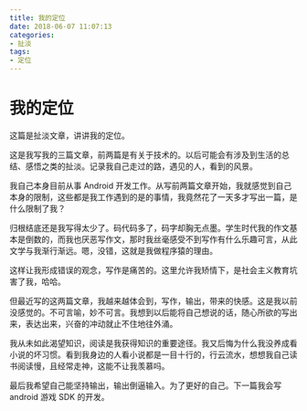 ```yaml
---
title: 我的定位
date: 2018-06-07 11:07:13
categories: 
- 扯淡
tags:
- 定位
---
```


我的定位
============

这篇是扯淡文章，讲讲我的定位。

<!-- more -->

这是我写我的三篇文章，前两篇是有关于技术的。以后可能会有涉及到生活的总结、感悟之类的扯淡。记录我自己走过的路，遇见的人，看到的风景。



我自己本身目前从事 Android 开发工作。从写前两篇文章开始，我就感觉到自己本身的限制，这些都是我工作遇到的是的事情，我竟然花了一天多才写出一篇，是什么限制了我？



归根结底还是我写得太少了。码代码多了，码字却胸无点墨。学生时代我的作文基本是倒数的，而我也厌恶写作文，那时我丝毫感受不到写作有什么乐趣可言，从此文学与我渐行渐远。嗯，没错，这就是我做程序猿的理由。



这样让我形成错误的观念，写作是痛苦的。这里允许我矫情下，是社会主义教育坑害了我，哈哈。



但最近写的这两篇文章，我越来越体会到，写作，输出，带来的快感。这是我以前没感觉的。不可言喻，妙不可言。我想到以后能将自己想说的话，随心所欲的写出来，表达出来，兴奋的冲动就止不住地往外涌。



我从未如此渴望知识，阅读是我获得知识的重要途径。我又后悔为什么我没养成看小说的坏习惯。看到我身边的人看小说都是一目十行的，行云流水，想想我自己读书阅读慢，且经常走神，这能不让我羡慕吗。



​最后我希望自己能坚持输出，输出倒逼输入。为了更好的自己。下一篇我会写 android 游戏 SDK 的开发。
